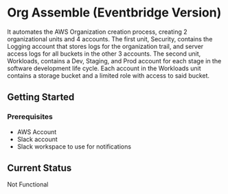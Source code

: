 # Org Assemble (Eventbridge Version)

It automates the AWS Organization creation process, creating 2 organizational units and 4 accounts. The first unit, Security, contains the Logging account that stores logs for the organization 
trail, and server access logs for all buckets in the other 3  accounts. The second unit, Workloads, contains a Dev, Staging, and Prod account for each stage in the software development life cycle. Each account in the Workloads 
unit contains a storage bucket and a limited role with access to said bucket.

## Getting Started

### Prerequisites

* AWS Account
* Slack account 
* Slack workspace to use for notifications


## Current Status
Not Functional 
